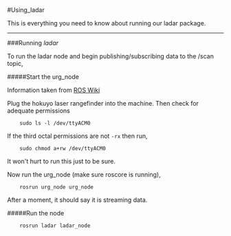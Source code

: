 #Using_ladar

This is everything you need to know about running our ladar package.

------------------------

###Running _ladar_

To run the ladar node and begin publishing/subscribing data to the /scan topic,

#####Start the urg_node

Information taken from [ROS Wiki](http://wiki.ros.org/hokuyo_node/Tutorials/UsingTheHokuyoNode)

Plug the hokuyo laser rangefinder into the machine. Then check for adequate permissions

        sudo ls -l /dev/ttyACM0
    
If the third octal permissions are not `-rx` then run,

        sudo chmod a+rw /dev/ttyACM0        

It won't hurt to run this just to be sure.

Now run the urg_node (make sure roscore is running),

        rosrun urg_node urg_node
        
After a moment, it should say it is streaming data.


#####Run the node

        rosrun ladar ladar_node